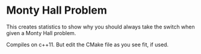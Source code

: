 # Monty Hall Problem
This creates statistics to show why you should always take the switch when given a Monty Hall problem.

Compiles on c++11. But edit the CMake file as you see fit, if used.
